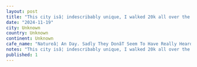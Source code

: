 ```yaml
---
layout: post
title: "This city isâ¦ indescribably unique, I walked 20k all over the place, ate pizza, drank beer, skated, walked in natureâ¦ an day. Sadly they donât seem to have really heard about drinkable coffee mi"
date: "2024-11-19"
city: Unknown
country: Unknown
continent: Unknown
cafe_name: "Natureâ¦ An Day. Sadly They DonâT Seem To Have Really Heard About Drinkable Coffee Mind You"
notes: "This city isâ¦ indescribably unique, I walked 20k all over the place, ate pizza, drank beer, skated, walked in natureâ¦ an day. Sadly they donât seem to have really heard about drinkable coffee mind you, but we suffer the bad with the good."
published: 1
---
```

